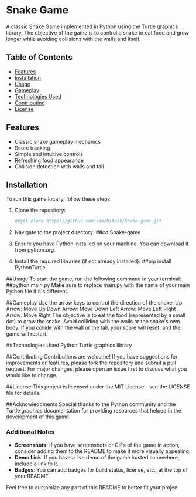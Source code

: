 # Snake Game
A classic Snake Game implemented in Python using the Turtle graphics library. The objective of the game is to control a snake to eat food and grow longer while avoiding collisions with the walls and itself.

## Table of Contents
- [Features](#features)
- [Installation](#installation)
- [Usage](#usage)
- [Gameplay](#gameplay)
- [Technologies Used](#technologies-used)
- [Contributing](#contributing)
- [License](#license)

## Features
- Classic snake gameplay mechanics
- Score tracking
- Simple and intuitive controls
- Refreshing food appearance
- Collision detection with walls and tail

## Installation
To run this game locally, follow these steps:
1. Clone the repository:
   ```bash
   ##git clone https://github.com/sanchitv26/Snake-game.git

2. Navigate to the project directory:
   ##cd Snake-game

3. Ensure you have Python installed on your machine.
You can download it from python.org.

5. Install the required libraries (if not already installed):
   ##pip install PythonTurtle

##Usage
To start the game, run the following command in your terminal:
##python main.py
Make sure to replace main.py with the name of your main Python file if it's different.

##Gameplay
Use the arrow keys to control the direction of the snake:
Up Arrow: Move Up
Down Arrow: Move Down
Left Arrow: Move Left
Right Arrow: Move Right
The objective is to eat the food (represented by a small dot) to grow the snake.
Avoid colliding with the walls or the snake's own body.
If you collide with the wall or the tail, your score will reset, and the game will restart.

##Technologies Used
Python
Turtle graphics library

##Contributing
Contributions are welcome! If you have suggestions for improvements or features, please fork the repository and submit a pull request. For major changes, please open an issue first to discuss what you would like to change.

##License
This project is licensed under the MIT License - see the LICENSE file for details.

##Acknowledgments
Special thanks to the Python community and the Turtle graphics documentation for providing resources that helped in the development of this game.

### Additional Notes

- **Screenshots**: If you have screenshots or GIFs of the game in action, consider adding them to the README to make it more visually appealing.
- **Demo Link**: If you have a live demo of the game hosted somewhere, include a link to it.
- **Badges**: You can add badges for build status, license, etc., at the top of your README.

Feel free to customize any part of this README to better fit your projec
